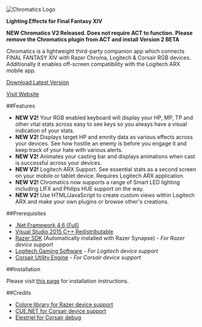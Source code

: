 ![Chromatics Logo](http://thejourneynetwork.net/chromatics/chromatics_black_md.png)

**Lighting Effects for Final Fantasy XIV**

**NEW Chromatics V2 Released. Does not require ACT to function.**
**Please remove the Chromatics plugin from ACT and install Version 2 BETA**

Chromatics is a lightweight third-party companion app which connects FINAL FANTASY XIV with Razer Chroma, Logitech & Corsair RGB devices. Additionally it enables off-screen compatibility with the Logitech ARX mobile app.


[Download Latest Version](https://github.com/roxaskeyheart/Chromatics/releases)

[Visit Website](https://chromaticsffxiv.com)


##Features


* **NEW V2!** Your RGB enabled keyboard will display your HP, MP, TP and other vital stats across easy to see keys so you always have a visual indication of your stats.
* **NEW V2!** Displays target HP and emnity data as various effects across your devices. See how hostile an enemy is before you engage it and keep track of your hate with various alerts.
* **NEW V2!** Animates your casting bar and displays animations when cast is successful across your devices.
* **NEW V2!** Logitech ARX Support. See essential stats as a second screen on your mobile or tablet device. Requires Logitech ARX application.
* **NEW V2!** Chromatics now supports a range of Smart LED lighting including LIFX and Philips HUE support on the way.
* **NEW V2!** Use HTML/JavaScript to create custom views within Logitech ARX and make your own plugins or browse other's creations.

##Prerequisites

* [.Net Framework 4.6 (Full)](https://www.microsoft.com/en-au/download/details.aspx?id=49981)
* [Visual Studio 2015 C++ Redistributable](https://www.microsoft.com/en-au/download/details.aspx?id=48145)
* [Razer SDK](http://www.razerzone.com/au-en/synapse) (Automatically installed with Razer Synapse) - *For Razer device support*
* [Logitech Gaming Software](http://support.logitech.com/en_gb/software/gaming-software) - *For Logitech device support*
* [Corsair Utility Engine](http://www.corsair.com/en-au/support/downloads) - *For Corsair device support*



##Installation

Please visit [this page](https://chromaticsffxiv.com/download.html) for installation instructions.


##Credits

* [Colore library for Razer device support](https://github.com/CoraleStudios/Colore)
* [CUE.NET for Corsair device support](https://github.com/DarthAffe/CUE.NET)
* [Elestriel for Corsair debug](https://github.com/Elestriel)
